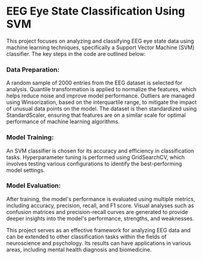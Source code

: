 # EEG Eye State Classification Using SVM
This project focuses on analyzing and classifying EEG eye state data using machine learning techniques, specifically a Support Vector Machine (SVM) classifier. The key steps in the code are outlined below:

### Data Preparation:
A random sample of 2000 entries from the EEG dataset is selected for analysis. Quantile transformation is applied to normalize the features, which helps reduce noise and improve model performance. Outliers are managed using Winsorization, based on the interquartile range, to mitigate the impact of unusual data points on the model. The dataset is then standardized using StandardScaler, ensuring that features are on a similar scale for optimal performance of machine learning algorithms.

### Model Training:
An SVM classifier is chosen for its accuracy and efficiency in classification tasks. Hyperparameter tuning is performed using GridSearchCV, which involves testing various configurations to identify the best-performing model settings.

### Model Evaluation:
After training, the model's performance is evaluated using multiple metrics, including accuracy, precision, recall, and F1 score. Visual analyses such as confusion matrices and precision-recall curves are generated to provide deeper insights into the model's performance, strengths, and weaknesses.

This project serves as an effective framework for analyzing EEG data and can be extended to other classification tasks within the fields of neuroscience and psychology. Its results can have applications in various areas, including mental health diagnosis and biomedicine.
